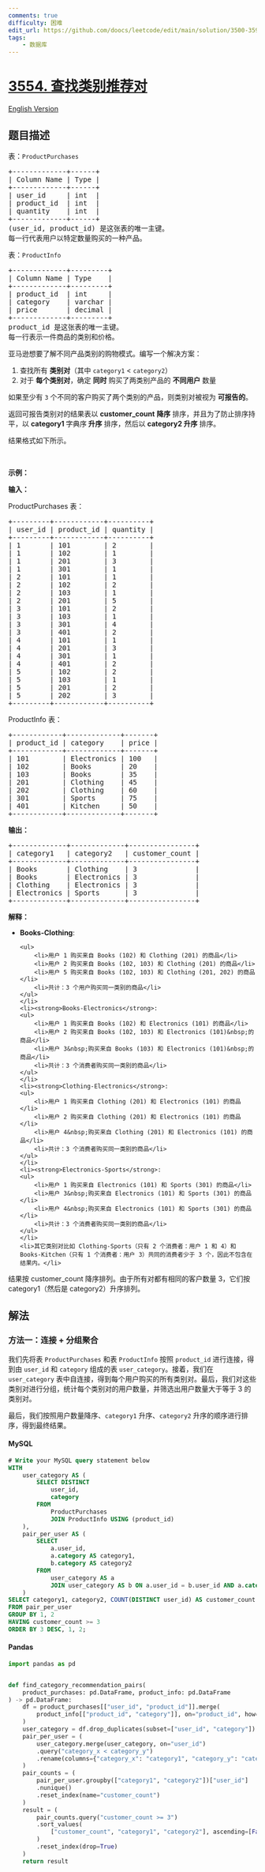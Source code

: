 ```yaml
---
comments: true
difficulty: 困难
edit_url: https://github.com/doocs/leetcode/edit/main/solution/3500-3599/3554.Find%20Category%20Recommendation%20Pairs/README.md
tags:
    - 数据库
---
```


<!-- problem:start -->

# [3554. 查找类别推荐对](https://leetcode.cn/problems/find-category-recommendation-pairs)

[English Version](/solution/3500-3599/3554.Find%20Category%20Recommendation%20Pairs/README_EN.md)

## 题目描述

<!-- description:start -->

<p>表：<code>ProductPurchases</code></p>

<pre>
+-------------+------+
| Column Name | Type | 
+-------------+------+
| user_id     | int  |
| product_id  | int  |
| quantity    | int  |
+-------------+------+
(user_id, product_id) 是这张表的唯一主键。
每一行代表用户以特定数量购买的一种产品。
</pre>

<p>表：<code>ProductInfo</code></p>

<pre>
+-------------+---------+
| Column Name | Type    | 
+-------------+---------+
| product_id  | int     |
| category    | varchar |
| price       | decimal |
+-------------+---------+
product_id 是这张表的唯一主键。
每一行表示一件商品的类别和价格。
</pre>

<p>亚马逊想要了解不同产品类别的购物模式。编写一个解决方案：</p>

<ol>
	<li>查找所有 <strong>类别对</strong>（其中&nbsp;<code>category1</code> &lt; <code>category2</code>）</li>
	<li>对于 <strong>每个类别对</strong>，确定 <strong>同时</strong> 购买了两类别产品的 <strong>不同用户</strong> 数量</li>
</ol>

<p>如果至少有 <code>3</code> 个不同的客户购买了两个类别的产品，则类别对被视为 <strong>可报告的</strong>。</p>

<p>返回可报告类别对的结果表以<em>&nbsp;</em><strong>customer_count</strong><em>&nbsp;</em><strong>降序</strong><em> </em>排序，并且为了防止排序持平，以<em>&nbsp;</em><strong>category1 </strong>字典序<strong> 升序</strong>&nbsp;排序，然后以&nbsp;<strong>category2 升序</strong>&nbsp;排序。</p>

<p>结果格式如下所示。</p>

<p>&nbsp;</p>

<p><strong class="example">示例：</strong></p>

<div class="example-block">
<p><strong>输入：</strong></p>

<p>ProductPurchases 表：</p>

<pre class="example-io">
+---------+------------+----------+
| user_id | product_id | quantity |
+---------+------------+----------+
| 1       | 101        | 2        |
| 1       | 102        | 1        |
| 1       | 201        | 3        |
| 1       | 301        | 1        |
| 2       | 101        | 1        |
| 2       | 102        | 2        |
| 2       | 103        | 1        |
| 2       | 201        | 5        |
| 3       | 101        | 2        |
| 3       | 103        | 1        |
| 3       | 301        | 4        |
| 3       | 401        | 2        |
| 4       | 101        | 1        |
| 4       | 201        | 3        |
| 4       | 301        | 1        |
| 4       | 401        | 2        |
| 5       | 102        | 2        |
| 5       | 103        | 1        |
| 5       | 201        | 2        |
| 5       | 202        | 3        |
+---------+------------+----------+
</pre>

<p>ProductInfo 表：</p>

<pre class="example-io">
+------------+-------------+-------+
| product_id | category    | price |
+------------+-------------+-------+
| 101        | Electronics | 100   |
| 102        | Books       | 20    |
| 103        | Books       | 35    |
| 201        | Clothing    | 45    |
| 202        | Clothing    | 60    |
| 301        | Sports      | 75    |
| 401        | Kitchen     | 50    |
+------------+-------------+-------+
</pre>

<p><strong>输出：</strong></p>

<pre class="example-io">
+-------------+-------------+----------------+
| category1   | category2   | customer_count |
+-------------+-------------+----------------+
| Books       | Clothing    | 3              |
| Books       | Electronics | 3              |
| Clothing    | Electronics | 3              |
| Electronics | Sports      | 3              |
+-------------+-------------+----------------+
</pre>

<p><strong>解释：</strong></p>

<ul>
	<li><strong>Books-Clothing</strong>:

    <ul>
    	<li>用户 1 购买来自 Books (102) 和 Clothing (201) 的商品</li>
    	<li>用户 2 购买来自 Books (102, 103) 和 Clothing (201) 的商品</li>
    	<li>用户 5 购买来自 Books (102, 103) 和 Clothing (201, 202) 的商品</li>
    	<li>共计：3 个用户购买同一类别的商品</li>
    </ul>
    </li>
    <li><strong>Books-Electronics</strong>:
    <ul>
    	<li>用户 1 购买来自 Books (102) 和 Electronics (101) 的商品</li>
    	<li>用户 2 购买来自 Books (102, 103) 和 Electronics (101)&nbsp;的商品</li>
    	<li>用户 3&nbsp;购买来自 Books (103) 和 Electronics (101)&nbsp;的商品</li>
    	<li>共计：3 个消费者购买同一类别的商品</li>
    </ul>
    </li>
    <li><strong>Clothing-Electronics</strong>:
    <ul>
    	<li>用户 1 购买来自 Clothing (201) 和 Electronics (101) 的商品</li>
    	<li>用户 2 购买来自 Clothing (201) 和 Electronics (101) 的商品</li>
    	<li>用户 4&nbsp;购买来自 Clothing (201) 和 Electronics (101) 的商品</li>
    	<li>共计：3 个消费者购买同一类别的商品</li>
    </ul>
    </li>
    <li><strong>Electronics-Sports</strong>:
    <ul>
    	<li>用户 1 购买来自 Electronics (101) 和 Sports (301) 的商品</li>
    	<li>用户 3&nbsp;购买来自 Electronics (101) 和 Sports (301) 的商品</li>
    	<li>用户 4&nbsp;购买来自 Electronics (101) 和 Sports (301) 的商品</li>
    	<li>共计：3 个消费者购买同一类别的商品</li>
    </ul>
    </li>
    <li>其它类别对比如 Clothing-Sports（只有 2 个消费者：用户 1 和 4）和 Books-Kitchen（只有 1 个消费者：用户 3）共同的消费者少于 3 个，因此不包含在结果内。</li>

</ul>

<p>结果按&nbsp;customer_count 降序排列。由于所有对都有相同的客户数量 3，它们按 category1（然后是 category2）升序排列。</p>
</div>

<!-- description:end -->

## 解法

<!-- solution:start -->

### 方法一：连接 + 分组聚合

我们先将表 `ProductPurchases` 和表 `ProductInfo` 按照 `product_id` 进行连接，得到由 `user_id` 和 `category` 组成的表 `user_category`。接着，我们在 `user_category` 表中自连接，得到每个用户购买的所有类别对。最后，我们对这些类别对进行分组，统计每个类别对的用户数量，并筛选出用户数量大于等于 3 的类别对。

最后，我们按照用户数量降序、`category1` 升序、`category2` 升序的顺序进行排序，得到最终结果。

<!-- tabs:start -->

#### MySQL

```sql
# Write your MySQL query statement below
WITH
    user_category AS (
        SELECT DISTINCT
            user_id,
            category
        FROM
            ProductPurchases
            JOIN ProductInfo USING (product_id)
    ),
    pair_per_user AS (
        SELECT
            a.user_id,
            a.category AS category1,
            b.category AS category2
        FROM
            user_category AS a
            JOIN user_category AS b ON a.user_id = b.user_id AND a.category < b.category
    )
SELECT category1, category2, COUNT(DISTINCT user_id) AS customer_count
FROM pair_per_user
GROUP BY 1, 2
HAVING customer_count >= 3
ORDER BY 3 DESC, 1, 2;
```

#### Pandas

```python
import pandas as pd


def find_category_recommendation_pairs(
    product_purchases: pd.DataFrame, product_info: pd.DataFrame
) -> pd.DataFrame:
    df = product_purchases[["user_id", "product_id"]].merge(
        product_info[["product_id", "category"]], on="product_id", how="inner"
    )
    user_category = df.drop_duplicates(subset=["user_id", "category"])
    pair_per_user = (
        user_category.merge(user_category, on="user_id")
        .query("category_x < category_y")
        .rename(columns={"category_x": "category1", "category_y": "category2"})
    )
    pair_counts = (
        pair_per_user.groupby(["category1", "category2"])["user_id"]
        .nunique()
        .reset_index(name="customer_count")
    )
    result = (
        pair_counts.query("customer_count >= 3")
        .sort_values(
            ["customer_count", "category1", "category2"], ascending=[False, True, True]
        )
        .reset_index(drop=True)
    )
    return result
```

<!-- tabs:end -->

<!-- solution:end -->

<!-- problem:end -->

